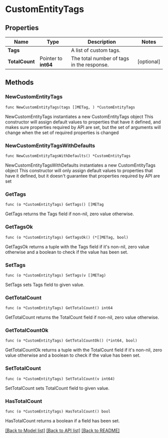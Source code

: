 # CustomEntityTags

## Properties

Name | Type | Description | Notes
------------ | ------------- | ------------- | -------------
**Tags** |  | A list of custom tags. | 
**TotalCount** | Pointer to **int64** | The total number of tags in the response. | [optional] 

## Methods

### NewCustomEntityTags

`func NewCustomEntityTags(tags []METag, ) *CustomEntityTags`

NewCustomEntityTags instantiates a new CustomEntityTags object
This constructor will assign default values to properties that have it defined,
and makes sure properties required by API are set, but the set of arguments
will change when the set of required properties is changed

### NewCustomEntityTagsWithDefaults

`func NewCustomEntityTagsWithDefaults() *CustomEntityTags`

NewCustomEntityTagsWithDefaults instantiates a new CustomEntityTags object
This constructor will only assign default values to properties that have it defined,
but it doesn't guarantee that properties required by API are set

### GetTags

`func (o *CustomEntityTags) GetTags() []METag`

GetTags returns the Tags field if non-nil, zero value otherwise.

### GetTagsOk

`func (o *CustomEntityTags) GetTagsOk() (*[]METag, bool)`

GetTagsOk returns a tuple with the Tags field if it's non-nil, zero value otherwise
and a boolean to check if the value has been set.

### SetTags

`func (o *CustomEntityTags) SetTags(v []METag)`

SetTags sets Tags field to given value.


### GetTotalCount

`func (o *CustomEntityTags) GetTotalCount() int64`

GetTotalCount returns the TotalCount field if non-nil, zero value otherwise.

### GetTotalCountOk

`func (o *CustomEntityTags) GetTotalCountOk() (*int64, bool)`

GetTotalCountOk returns a tuple with the TotalCount field if it's non-nil, zero value otherwise
and a boolean to check if the value has been set.

### SetTotalCount

`func (o *CustomEntityTags) SetTotalCount(v int64)`

SetTotalCount sets TotalCount field to given value.

### HasTotalCount

`func (o *CustomEntityTags) HasTotalCount() bool`

HasTotalCount returns a boolean if a field has been set.


[[Back to Model list]](../README.md#documentation-for-models) [[Back to API list]](../README.md#documentation-for-api-endpoints) [[Back to README]](../README.md)


